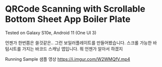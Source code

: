 # QRCode Scanning with Scrollable Bottom Sheet App Boiler Plate
Tested on Galaxy S10e, Android 11 (One UI 3)

언젠가 한번쯤은 쓸것같은.. 그런 보일러플레이트를 만들어봤습니다.
스크롤 가능한 바텀시트를 가지는 바코드 스캐닝 앱입니다.
뭐 언젠가 알아서 하겠지

Running Sample 샘플 영상 https://i.imgur.com/W2WMQfV.mp4